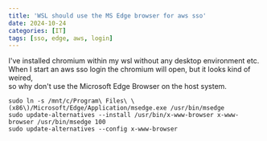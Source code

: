 ```yaml
---
title: 'WSL should use the MS Edge browser for aws sso'
date: 2024-10-24
categories: [IT]
tags: [sso, edge, aws, login]
---
```

I've installed chromium within my wsl without any desktop environment etc.  
When I start an aws sso login the chromium will open, but it looks kind of weired,  
so why don't use the Microsoft Edge Browser on the host system.  
```
sudo ln -s /mnt/c/Program\ Files\ \(x86\)/Microsoft/Edge/Application/msedge.exe /usr/bin/msedge
sudo update-alternatives --install /usr/bin/x-www-browser x-www-browser /usr/bin/msedge 100
sudo update-alternatives --config x-www-browser
```
